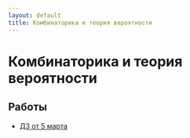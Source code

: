 ```yaml
---
layout: default
title: Комбинаторика и теория вероятности
---
```


# Комбинаторика и теория вероятности

## Работы

- [ДЗ от 5 марта](https://github.com/arseniiarsenii/ivt-portfolio/tree/main/works/year-1/Комбинаторика%20и%20теория%20вероятности/ДЗ%20от%205%20марта.odt) 